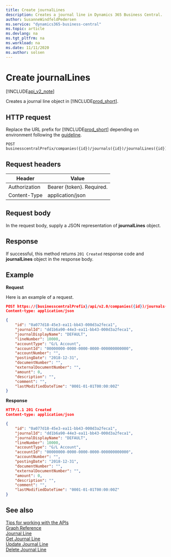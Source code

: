 ```yaml
---
title: Create journalLines  
description: Creates a journal line in Dynamics 365 Business Central.
author: SusanneWindfeldPedersen
ms.service: "dynamics365-business-central"
ms.topic: article
ms.devlang: na
ms.tgt_pltfrm: na
ms.workload: na
ms.date: 11/11/2020
ms.author: solsen
---
```


# Create journalLines

[!INCLUDE[api_v2_note](../../../includes/api_v2_note.md)]

Creates a journal line object in [!INCLUDE[prod_short](../../../includes/prod_short.md)].

## HTTP request
Replace the URL prefix for [!INCLUDE[prod_short](../../../includes/prod_short.md)] depending on environment following the [guideline](../../v2.0/endpoints-apis-for-dynamics.md).

```
POST businesscentralPrefix/companies({id})/journals({id})/journalLines({id})
```

## Request headers

|Header        |Value                    |
|--------------|-------------------------|
|Authorization |Bearer {token}. Required.|
|Content-Type  |application/json         |

## Request body
In the request body, supply a JSON representation of **journalLines** object.

## Response
If successful, this method returns ```201 Created``` response code and **journalLines** object in the response body.

## Example

**Request**

Here is an example of a request.

```json
POST https://{businesscentralPrefix}/api/v2.0/companies({id})/journals({id})/journalLines
Content-type: application/json

{
    "id": "0a077d18-45e3-ea11-bb43-000d3a2feca1",
    "journalId": "dd1b6a90-44e3-ea11-bb43-000d3a2feca1",
    "journalDisplayName": "DEFAULT",
    "lineNumber": 10000,
    "accountType": "G/L Account",
    "accountId": "00000000-0000-0000-0000-000000000000",
    "accountNumber": "",
    "postingDate": "2018-12-31",
    "documentNumber": "",
    "externalDocumentNumber": "",
    "amount": 0,
    "description": "",
    "comment": "",
    "lastModifiedDateTime": "0001-01-01T00:00:00Z"
}
```
**Response**

```json
HTTP/1.1 201 Created
Content-type: application/json

{
    "id": "0a077d18-45e3-ea11-bb43-000d3a2feca1",
    "journalId": "dd1b6a90-44e3-ea11-bb43-000d3a2feca1",
    "journalDisplayName": "DEFAULT",
    "lineNumber": 10000,
    "accountType": "G/L Account",
    "accountId": "00000000-0000-0000-0000-000000000000",
    "accountNumber": "",
    "postingDate": "2018-12-31",
    "documentNumber": "",
    "externalDocumentNumber": "",
    "amount": 0,
    "description": "",
    "comment": "",
    "lastModifiedDateTime": "0001-01-01T00:00:00Z"
}
```

## See also
[Tips for working with the APIs](../../developer/devenv-connect-apps-tips.md)  
[Graph Reference](dynamics_graph_reference.md)  
[Journal Line](../resources/dynamics_journalline.md)  
[Get Journal Line](dynamics_journalline_get.md)  
[Update Journal Line](dynamics_journalline_update.md)  
[Delete Journal Line](dynamics_journalline_delete.md)  